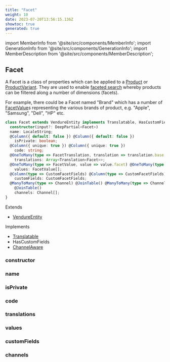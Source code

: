 ```yaml
---
title: "Facet"
weight: 10
date: 2023-07-20T13:56:15.136Z
showtoc: true
generated: true
---
```

<!-- This file was generated from the Vendure source. Do not modify. Instead, re-run the "docs:build" script -->
import MemberInfo from '@site/src/components/MemberInfo';
import GenerationInfo from '@site/src/components/GenerationInfo';
import MemberDescription from '@site/src/components/MemberDescription';


## Facet

<GenerationInfo sourceFile="packages/core/src/entity/facet/facet.entity.ts" sourceLine="25" packageName="@vendure/core" />

A Facet is a class of properties which can be applied to a <a href='/typescript-api/entities/product#product'>Product</a> or <a href='/typescript-api/entities/product-variant#productvariant'>ProductVariant</a>.
They are used to enable [faceted search](https://en.wikipedia.org/wiki/Faceted_search) whereby products
can be filtered along a number of dimensions (facets).

For example, there could be a Facet named "Brand" which has a number of <a href='/typescript-api/entities/facet-value#facetvalue'>FacetValue</a>s representing
the various brands of product, e.g. "Apple", "Samsung", "Dell", "HP" etc.

```ts title="Signature"
class Facet extends VendureEntity implements Translatable, HasCustomFields, ChannelAware {
  constructor(input?: DeepPartial<Facet>)
  name: LocaleString;
  @Column({ default: false }) @Column({ default: false })
    isPrivate: boolean;
  @Column({ unique: true }) @Column({ unique: true })
    code: string;
  @OneToMany(type => FacetTranslation, translation => translation.base, { eager: true }) @OneToMany(type => FacetTranslation, translation => translation.base, { eager: true })
    translations: Array<Translation<Facet>>;
  @OneToMany(type => FacetValue, value => value.facet) @OneToMany(type => FacetValue, value => value.facet)
    values: FacetValue[];
  @Column(type => CustomFacetFields) @Column(type => CustomFacetFields)
    customFields: CustomFacetFields;
  @ManyToMany(type => Channel) @JoinTable() @ManyToMany(type => Channel)
    @JoinTable()
    channels: Channel[];
}
```
Extends

 * <a href='/typescript-api/entities/vendure-entity#vendureentity'>VendureEntity</a>


Implements

 * <a href='/typescript-api/entities/interfaces#translatable'>Translatable</a>
 * HasCustomFields
 * <a href='/typescript-api/entities/interfaces#channelaware'>ChannelAware</a>



### constructor

<MemberInfo kind="method" type="(input?: DeepPartial&#60;<a href='/typescript-api/entities/facet#facet'>Facet</a>&#62;) => Facet"   />


### name

<MemberInfo kind="property" type="LocaleString"   />


### isPrivate

<MemberInfo kind="property" type="boolean"   />


### code

<MemberInfo kind="property" type="string"   />


### translations

<MemberInfo kind="property" type="Array&#60;Translation&#60;<a href='/typescript-api/entities/facet#facet'>Facet</a>&#62;&#62;"   />


### values

<MemberInfo kind="property" type="<a href='/typescript-api/entities/facet-value#facetvalue'>FacetValue</a>[]"   />


### customFields

<MemberInfo kind="property" type="CustomFacetFields"   />


### channels

<MemberInfo kind="property" type="<a href='/typescript-api/entities/channel#channel'>Channel</a>[]"   />


